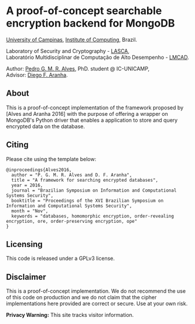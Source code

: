 # A proof-of-concept searchable encryption backend for MongoDB

[University of Campinas](http://www.unicamp.br), [Institute of Computing](http://www.ic.unicamp.br), Brazil.

Laboratory of Security and Cryptography - [LASCA](http://www.lasca.ic.unicamp.br),<br>
Laboratório Multidisciplinar de Computação de Alto Desempenho - [LMCAD](http://www.lmcad.ic.unicamp.br). <br>

Author: [Pedro G. M. R. Alves](http://www.iampedro.com), PhD. student @ IC-UNICAMP,<br/>
Advisor: [Diego F. Aranha](http://www.ic.unicamp.br/~dfaranha). <br/>

## About

This is a proof-of-concept implementation of the framework proposed by [Alves and Aranha 2016] with the purpose of offering a wrapper on MongoDB's Python driver that enables a application to store and query encrypted data on the database.

## Citing
Please cite using the template below:

	@inproceedings{Alves2016,
	  author = "P. G. M. R. Alves and D. F. Aranha",
	  title = "A framework for searching encrypted databases",
	  year = 2016,
	  journal = "Brazilian Symposium on Information and Computational Systems Security",
	  booktitle = "Proceedings of the XVI Brazilian Symposium on Information and Computational Systems Security",
	  month = "Nov",
	  keywords = "databases, homomorphic encryption, order-revealing encryption, ore, order-preserving encryption, ope"
	}

## Licensing

This code is released under a GPLv3 license.

## Disclaimer

This is a proof-of-concept implementation. We do not recommend the use of this code on production and we do not claim that the cipher implementations here provided are correct or secure. Use at your own risk.


**Privacy Warning:** This site tracks visitor information.

